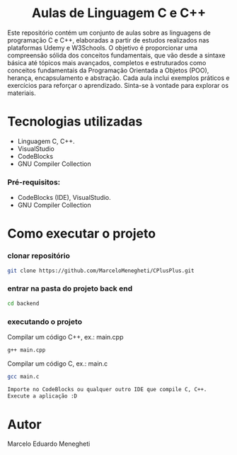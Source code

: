 <h1 align="center" style="font-weight: bold;">Aulas de Linguagem C e C++</h1>

Este repositório contém um conjunto de aulas sobre as linguagens de programação C e C++, elaboradas a partir de estudos realizados nas plataformas Udemy e W3Schools. O objetivo é proporcionar uma compreensão sólida dos conceitos fundamentais, que vão desde a sintaxe básica até tópicos mais avançados, completos e estruturados como conceitos fundamentais da Programação Orientada a Objetos (POO), herança, encapsulamento e abstração. Cada aula inclui exemplos práticos e exercícios para reforçar o aprendizado. Sinta-se à vontade para explorar os materiais.

# Tecnologias utilizadas
- Linguagem C, C++.
- VisualStudio
- CodeBlocks
- GNU Compiler Collection
  
### Pré-requisitos:
- CodeBlocks (IDE), VisualStudio.
- GNU Compiler Collection

# Como executar o projeto

### clonar repositório
```bash
git clone https://github.com/MarceloMenegheti/CPlusPlus.git
```

### entrar na pasta do projeto back end
```bash
cd backend
```

### executando o projeto
Compilar um código C++, ex.: main.cpp
```bash
g++ main.cpp
```

Compilar um código C, ex.: main.c
```bash
gcc main.c
```

```bash
Importe no CodeBlocks ou qualquer outro IDE que compile C, C++.
Execute a aplicação :D
```

# Autor
Marcelo Eduardo Menegheti
